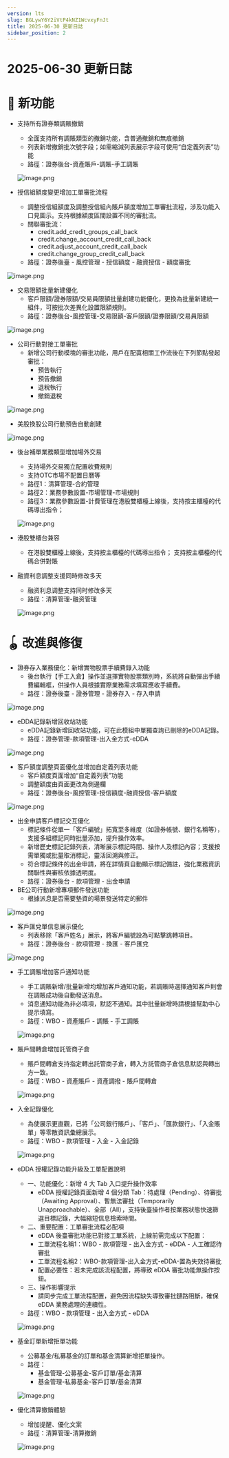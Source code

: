 ```yaml
---
version: lts
slug: BGLywY6Y2iVtP4kNZ1WcvxyFnJt
title: 2025-06-30 更新日誌
sidebar_position: 2
---
```



# 2025-06-30 更新日誌


# 🎉 新功能

- 支持所有證券類調賬撤銷
    - 全面支持所有調賬類型的撤銷功能，含普通撤銷和無痕撤銷
    - 列表新增撤銷批次號字段；如需縮減列表展示字段可使用“自定義列表”功能
    - 路徑：證券後台-資產賬戶-調賬-手工調賬

    ![image.png](/assets/ebe8475d3c9a917f1334622e42faac89.png)

- 授信組額度變更增加工單審批流程
    - 調整授信組額度及調整授信組內賬戶額度增加工單審批流程，涉及功能入口見圖示。支持根據額度區間設置不同的審批流。
    - 關聯審批流：
        - credit.add_credit_groups_call_back
        - credit.change_account_credit_call_back
        - credit.adjust_account_credit_call_back
        - credit.change_group_credit_call_back
    - 路徑：證券後臺 - 風控管理 - 授信額度 - 融資授信 - 額度審批

![image.png](/assets/5350c11a0e5939753d6aeb24e2ac5e8e.png)

- 交易限額批量新建優化
    - 客戶限額/證券限額/交易員限額批量創建功能優化，更換為批量新建統一組件，可按批次差異化設置限額規則。
    - 路徑：證券後台-風控管理-交易限額-客戶限額/證券限額/交易員限額

![image.png](/assets/c4f86a6e7dd36bfd357c55e285b0cddd.png)

- 公司行動對接工單審批
    - 新增公司行動模塊的審批功能，用戶在配寘相關工作流後在下列節點發起審批：
        - 預告執行
        - 預告撤銷
        - 退稅執行
        - 撤銷退稅

![image.png](/assets/11b0a137a6098d32e703cbe6535884f1.png)

- 美股換股公司行動預告自動創建

![image.png](/assets/40a45542bae0ce137e9c3b36a7ad031c.png)

- 後台補單業務類型增加場外交易
    - 支持場外交易獨立配置收費規則
    - 支持OTC市場不配置日曆等
    - 路徑1：清算管理-合約管理
    - 路徑2：業務參數設置-市場管理-市場規則
    - 路徑3：業務參數設置-計費管理在港股雙櫃檯上線後，支持按主櫃檯的代碼導出指令；

    ![image.png](/assets/22fbae989f248be30b139ce5f90ccccd.png)

- 港股雙櫃台兼容
    - 在港股雙櫃檯上線後，支持按主櫃檯的代碼導出指令； 支持按主櫃檯的代碼合併對賬
- 融資利息調整支援同時修改多天
    - 融资利息调整支持同时修改多天
    - 路径：清算管理-融资管理

    ![image.png](/assets/182c43918934e7db141f5ba362e067b3.png)


# 🪀 改進與修復

- 證券存入業務優化：新增實物股票手續費錄入功能
    - 後台執行【手工入倉】操作並選擇實物股票類別時，系統將自動彈出手續費編輯框，供操作人員根據實際業務需求填寫應收手續費。
    - 路徑：證券後臺 - 證券管理 - 證券存入 - 存入申請

![image.png](/assets/87eae71a0a4790fa5c9d569761eb1610.png)

- eDDA記錄新增回收站功能
    - eDDA記錄新增回收站功能，可在此模組中單獨查詢已刪除的eDDA記錄。
    - 路徑：證券管理-款項管理-出入金方式-eDDA

![image.png](/assets/cfd193ff0d775b6b1a3cb51a05b06892.png)

- 客戶額度調整頁面優化並增加自定義列表功能
    - 客戶額度頁面增加“自定義列表”功能
    - 調整額度由頁面更改為側邊欄
    - 路徑：證券後台-風控管理-授信額度-融資授信-客戶額度

![image.png](/assets/23b003a97c8cb83ab9f55eaf25ba2ea2.png)

- 出金申請客戶標記交互優化
    - 標記條件從單一「客戶編號」拓寬至多維度（如證券帳號、銀行名稱等），支援多組標記同時批量添加，提升操作效率。
    - 新增歷史標記記錄列表，清晰展示標記時間、操作人及標記內容；支援按需單獨或批量取消標記，靈活回溯與修正。
    - 符合標記條件的出金申請，將在詳情頁自動顯示標記備註，強化業務資訊關聯性與審核依據透明度。
    - 路徑：證券後台 - 款項管理 - 出金申請
- BE公司行動新增專項郵件發送功能
    - 根據派息是否需要墊資的場景發送特定的郵件

![image.png](/assets/3bc22d865e47f96d819b70b53b17b395.png)

- 客戶匯兌單信息展示優化
    - 列表移除「客戶姓名」展示，將客戶編號設為可點擊跳轉項目。
    - 路徑：證券後台 - 款項管理 - 換匯 - 客戶匯兌

![image.png](/assets/1f08f7797fb24592a178e456dbd954b4.png)

- 手工調賬增加客戶通知功能
    - 手工調賬新增/批量新增均增加客戶通知功能，若調賬時選擇通知客戶則會在調賬成功後自動發送消息。
    - 消息通知功能為非必填項，默認不通知。其中批量新增時請根據幫助中心提示填寫。
    - 路徑：WBO - 資產賬戶 - 調賬 - 手工調賬

    ![image.png](/assets/90fb24ab1db17a997796dba0077c5ea2.png)

- 賬戶間轉倉增加託管商子倉
    - 賬戶間轉倉支持指定轉出託管商子倉，轉入方託管商子倉信息默認與轉出方一致。
    - 路徑：WBO - 資產賬戶 - 資產調撥 - 賬戶間轉倉

    ![image.png](/assets/e9b1deb8cae639343acbeb097da52f73.png)

- 入金記錄優化
    - 為使展示更直觀，已將「公司銀行賬戶」、「客戶」、「匯款銀行」、「入金賬單」等零散資訊彙總展示。
    - 路徑：WBO - 款項管理 - 入金 - 入金記錄

    ![image.png](/assets/aad5595206d86e746877047a7e9d6f76.png)

- eDDA 授權記錄功能升級及工單配置說明
    - 一、功能優化：新增 4 大 Tab 入口提升操作效率
        - eDDA 授權記錄頁面新增 4 個分類 Tab：待處理（Pending）、待審批（Awaiting Approval）、暫無法審批（Temporarily Unapproachable）、全部（All），支持後臺操作者按業務狀態快速篩選目標記錄，大幅縮短信息檢索時間。
    - 二、重要配置：工單審批流程必配項
        - eDDA 後臺審批功能已對接工單系統，上線前需完成以下配置：
        - 工單流程名稱1：WBO - 款項管理 - 出入金方式 - eDDA - 人工確認待審批
        - 工單流程名稱2：WBO-款項管理-出入金方式-eDDA-置為失效待審批
        - 配置必要性：若未完成該流程配置，將導致 eDDA 審批功能無操作按鈕。
    - 三、操作影響提示
        - 請同步完成工單流程配置，避免因流程缺失導致審批鏈路阻斷，確保 eDDA 業務處理的連續性。
    - 路徑：WBO - 款項管理 - 出入金方式 - eDDA

    ![image.png](/assets/29ea227cbb45ec21fc861f56bb910b86.png)

- 基金訂單新增拒單功能
    - 公募基金/私募基金的訂單和基金清算新增拒單操作。
    - 路徑：
        - 基金管理-公募基金-客戶訂單/基金清算
        - 基金管理-私募基金-客戶訂單/基金清算

    ![image.png](/assets/98eb1c5b92c468bd768fac53e8270f23.png)

- 優化清算撤銷體驗
    - 增加提醒、優化文案
    - 路徑：清算管理-清算撤銷

    ![image.png](/assets/998a67bec260651e346ab9ca9b50a1f0.png)

